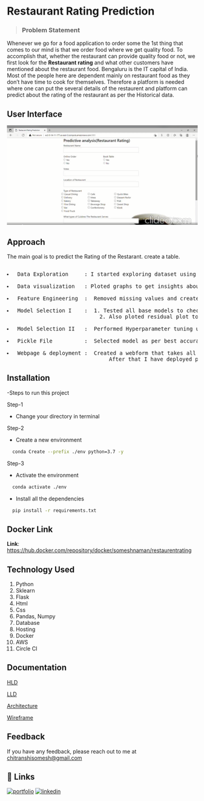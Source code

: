 
# Restaurant Rating Prediction
>### **Problem Statement**

Whenever we go for a food application to order some 
the 1st thing that comes to our mind is that we order 
food where we get quality food. To accomplish that, whether the restaurant can provide quality food or not, we first look for the **Restaurant rating** and what other customers have mentioned about the restaurant food. Bengaluru is the IT capital of India. Most of the people here are dependent mainly on restaurant food as they don’t have time to cook for themselves. Therefore a platform is needed where one can put the several details of the restaurent and platform can predict about the rating of the restaurant as per the Historical data.


## User Interface
![alt text](https://github.com/someshnaman/Restaurant_rating_predicting/blob/main/templates/Demo.PNG?raw=true)
## Approach
The main goal is to predict the Rating of the Restarant.
create a table.

<pre> 
<li> Data Exploration     : I started exploring dataset using pandas,numpy,matplotlib and seaborn. </li>
<li> Data visualization   : Ploted graphs to get insights about dependend and independed variables. </li>
<li> Feature Engineering  :  Removed missing values and created new features as per insights.</li>
<li> Model Selection I    :  1. Tested all base models to check the base accuracy.
                             2. Also ploted residual plot to check whether a model is a good fit or not.</li>
<li> Model Selection II   :  Performed Hyperparameter tuning using gridsearchCV and randomizedSearchCV.</li>
<li> Pickle File          :  Selected model as per best accuracy and created pickle file using joblib .</li>
<li> Webpage & deployment :  Created a webform that takes all the necessary inputs from user and shows output.
                                After that I have deployed project on heroku and AWS EC2/li></pre>
## Installation
-Steps to run this project

Step-1
- Change your directory in terminal 

Step-2
- Create a new environment

```bash
  conda Create --prefix ./env python=3.7 -y  
```
Step-3
- Activate the environment
```bash
  conda activate ./env   
```
- Install all the dependencies
```bash
  pip install -r requirements.txt
```

## Docker Link
**Link**: https://hub.docker.com/repository/docker/someshnaman/restaurentrating
## Technology Used
1. Python 
2. Sklearn
3. Flask
4. Html
5. Css
6. Pandas, Numpy 
7. Database 
8. Hosting
9. Docker
10. AWS
11. Circle CI 

## Documentation

[HLD](https://lnkd.in/eRJApNEs)

[LLD](https://lnkd.in/ekECvfNN)

[Architecture](https://lnkd.in/eMJch4BV)

[Wireframe](https://lnkd.in/eS7qSMSZ)



## Feedback

If you have any feedback, please reach out to me at chitranshisomesh@gmail.com


## 🔗 Links
[![portfolio](https://img.shields.io/badge/my_portfolio-000?style=for-the-badge&logo=ko-fi&logoColor=white)](https://github.com/someshnaman)
[![linkedin](https://img.shields.io/badge/linkedin-0A66C2?style=for-the-badge&logo=linkedin&logoColor=white)](https://www.linkedin.com/in/somesh-naman/)
